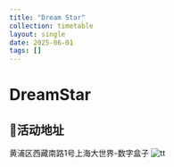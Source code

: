 ```yaml
---
title: "Dream Star"
collection: timetable
layout: single
date: 2025-06-01
tags: []
---
```


# DreamStar
## 📍活动地址
黄浦区西藏南路1号上海大世界-数字盒子
![tt](/timetable/2025/06/01/9.jpg)